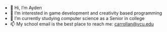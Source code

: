 - 👋 Hi, I’m Ayden
- 👀 I’m interested in game development and creativity based programming
- 🌱 I’m currently studying computer science as a Senior in college
- 📫 My school email is the best place to reach me: carrollan@vcu.edu

<!---
aydenigidk/aydenigidk is a ✨ special ✨ repository because its `README.md` (this file) appears on your GitHub profile.
You can click the Preview link to take a look at your changes.
--->
